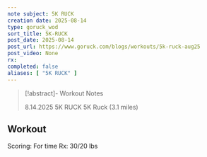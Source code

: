 ```yaml
---
note subject: 5K RUCK
creation date: 2025-08-14
type: goruck_wod
sort_title: 5K-RUCK
post_date: 2025-08-14
post_url: https://www.goruck.com/blogs/workouts/5k-ruck-aug25
post_video: None
rx: 
completed: false
aliases: [ "5K RUCK" ]
---
```


> [!abstract]- Workout Notes
> 
> 8.14.2025 5K RUCK
5K Ruck (3.1 miles)


## Workout
Scoring: For time
Rx: 30/20 lbs
